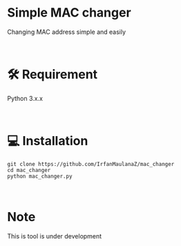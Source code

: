 # Simple MAC changer
Changing MAC address simple and easily

<br>

# 🛠️ Requirement
Python 3.x.x

<br>

# 💻 Installation
```
git clone https://github.com/IrfanMaulanaZ/mac_changer
cd mac_changer
python mac_changer.py
```
<br>

# Note
This is tool is under development

